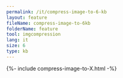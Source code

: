 ```yaml
---
permalink: /it/compress-image-to-6-kb
layout: feature
fileName: compress-image-to-6kb
folderName: feature
tool: imgcompression
lang: it
size: 6
type: kb
---
```


{%- include compress-image-to-X.html -%}
